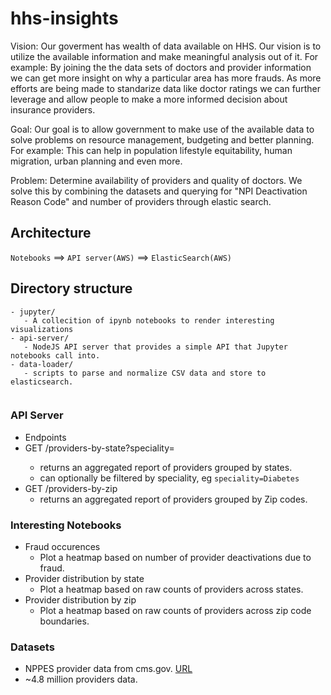 # hhs-insights

Vision: Our goverment has wealth of data available on HHS. Our vision is to utilize the available information and make meaningful analysis out of it. For example: By joining the the data sets of doctors and provider information we can get more insight on why a particular area has more frauds. As more efforts are being made to standarize data like doctor ratings we can further leverage and allow people to make a more informed decision about insurance providers.

Goal: Our goal is to allow government to make use of the available data to solve problems on resource management, budgeting and better planning. For example: This can help in population lifestyle equitability, human migration, urban planning and even more.

Problem: Determine availability of providers and quality of doctors. We solve this by combining the datasets and querying for "NPI Deactivation Reason Code" and number of providers through elastic search.




## Architecture
 `Notebooks` ==> `API server(AWS)` ==> `ElasticSearch(AWS)` 


## Directory structure
```shell
- jupyter/
   - A collecition of ipynb notebooks to render interesting visualizations
- api-server/
   - NodeJS API server that provides a simple API that Jupyter notebooks call into.
- data-loader/
   - scripts to parse and normalize CSV data and store to elasticsearch.
 
 ```

 
### API Server
 - Endpoints
  - GET /providers-by-state?speciality=<string>
    - returns an aggregated report of providers grouped by states.
    - can optionally be filtered by speciality, eg `speciality=Diabetes`
  - GET /providers-by-zip
    - returns an aggregated report of providers grouped by Zip codes.


### Interesting Notebooks
 - Fraud occurences
   - Plot a heatmap based on number of provider deactivations due to fraud.
 - Provider distribution by state
   - Plot a heatmap based on raw counts of providers across states.
 - Provider distribution by zip
   - Plot a heatmap based on raw counts of providers across zip code boundaries.

### Datasets
 - NPPES provider data from cms.gov. [URL](https://www.cms.gov/Regulations-and-Guidance/HIPAA-Administrative-Simplification/NationalProvIdentStand/DataDissemination.html)
 - ~4.8 million providers data.
